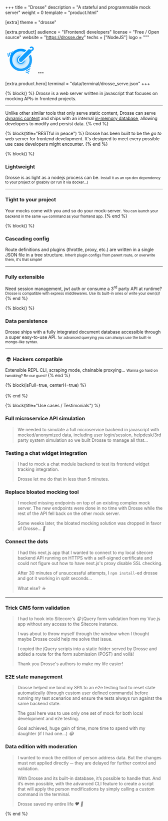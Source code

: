 +++
title = "Drosse"
description = "A stateful and program&shy;mable mock server"
weight = 0
template = "product.html"

[extra]
theme = "drosse"

[extra.product]
audience = "(Frontend) developers"
license = "Free / Open source"
website = "https://drosse.dev"
techs = ["NodeJS"]
logo = """

<svg width="100" height="100" viewBox="0 0 100 100" fill="none" xmlns="http://www.w3.org/2000/svg">
<path d="M49.9998 22.2222C54.2069 22.2222 58.1956 23.1575 61.7692 24.8314L49.5526 37.1362C42.6511 37.3719 37.1285 43.041 37.1285 50C37.1285 57.1087 42.8913 62.8714 50 62.8714C56.8878 62.8714 62.512 57.4613 62.8548 50.6586L75.359 38.6466C76.9132 42.1127 77.7776 45.9554 77.7776 49.9999C77.7776 65.3412 65.3411 77.7777 49.9998 77.7777C34.6586 77.7777 22.222 65.3412 22.222 49.9999C22.222 34.6587 34.6586 22.2222 49.9998 22.2222Z" fill="url(#paint0_radial_2152_2062)"/>
<path d="M79.8938 17.8571C80.0082 17.6949 80.1474 17.5449 80.3094 17.4141L80.6466 17.1417C81.4169 16.5194 82.566 16.7231 83.527 16.9622C84.1121 17.1078 84.7287 17.0585 85.2832 16.8217C85.8377 16.5849 86.2998 16.1736 86.5992 15.6503C86.8987 15.1269 87.0191 14.5202 86.9423 13.9221C86.8655 13.3241 86.5956 12.7675 86.1736 12.3368C85.7516 11.9062 85.2006 11.625 84.6042 11.536C84.0079 11.4471 83.3988 11.5552 82.8695 11.8439C82.0002 12.3181 80.9399 12.8056 80.0373 12.3983L79.6422 12.22C78.5214 11.7142 78.0025 10.3612 78.8245 9.44674C79.3682 8.84193 80.0137 8.32932 80.737 7.93475C82.1175 7.1817 83.706 6.89977 85.2613 7.13179C86.8166 7.36381 88.2536 8.09709 89.3542 9.22026C90.4547 10.3434 91.1587 11.7951 91.359 13.3548C91.5593 14.9145 91.2452 16.4969 90.4642 17.8618C89.6833 19.2266 88.4782 20.2993 87.032 20.9169C85.9099 21.3961 84.6902 21.581 83.487 21.4623C84.623 22.7718 84.5685 24.7563 83.3237 26.0011L54.6622 54.6625C52.0873 57.2374 47.9126 57.2374 45.3377 54.6625C42.7628 52.0876 42.7628 47.9129 45.3377 45.338L73.9992 16.6766C75.3009 15.3748 77.4115 15.3748 78.7132 16.6766L79.8938 17.8571Z" fill="url(#paint1_linear_2152_2062)"/>
<path d="M67.6302 18.9284C60.134 14.675 51.3529 13.275 42.9057 14.9866C38.2716 15.9255 33.9095 17.7661 30.0488 20.3652L29.992 20.0803L27.4613 21.0956L27.6652 22.1175C26.8319 22.785 26.0275 23.4907 25.2547 24.2328L24.8387 22.1478L22.3079 23.1631L22.9958 26.611C22.5376 27.14 22.094 27.6836 21.6656 28.2415C21.3473 28.6559 21.0388 29.0764 20.7402 29.5028L19.6853 24.2153L17.0429 25.2754L18.5826 32.9933C17.8286 34.3862 17.1697 35.8247 16.6091 37.2988L14.4203 26.3276L11.9479 27.3195L14.1592 38.4043L16.5544 37.4434C14.8024 42.1104 14.0324 47.1295 14.3418 52.1831C14.8684 60.7857 18.4874 68.908 24.5314 75.0524C30.5754 81.1968 38.6369 84.9491 47.2298 85.6174C55.3044 86.2454 63.3365 84.1105 70.019 79.5891L78.1697 83.4904L78.8755 80.8565L72.4569 77.7842C73.2422 77.1496 73.9979 76.4838 74.7225 75.7891L79.6069 78.127L80.3126 75.4931L76.6825 73.7555C77.3174 73.0423 77.9228 72.3047 78.4974 71.5447L81.044 72.7636L81.7626 70.0817L80.0786 69.2756C80.58 68.4933 81.0508 67.6914 81.49 66.8716L82.494 67.3522L83.1897 64.7555L82.6511 64.4977C83.0272 63.6508 83.3708 62.788 83.6809 61.9111L83.9211 62.026L84.9066 57.6933L84.8911 57.6734C84.8914 57.6724 84.8916 57.6713 84.8918 57.6702C86.7423 49.2524 85.4872 40.4494 81.3579 32.8841L75.3592 38.6467C76.9133 42.1128 77.7778 45.9555 77.7778 50C77.7778 65.3413 65.3412 77.7778 50 77.7778C34.6587 77.7778 22.2222 65.3413 22.2222 50C22.2222 34.6588 34.6587 22.2223 50 22.2223C54.2071 22.2223 58.1957 23.1576 61.7694 24.8315L67.6302 18.9284Z" fill="url(#paint2_linear_2152_2062)"/>
<path d="M49.5527 37.1363C42.6511 37.372 37.1286 43.0412 37.1286 50.0001C37.1286 57.1088 42.8913 62.8716 50 62.8716C56.8878 62.8716 62.512 57.4614 62.8549 50.6587L55.6352 57.5943C53.803 58.9538 51.5412 59.6052 49.2666 59.4283C46.992 59.2514 44.858 58.2581 43.2581 56.6316C41.6583 55.0052 40.7003 52.8551 40.5609 50.5779C40.4215 48.3007 41.11 46.0499 42.4995 44.2404L49.5527 37.1363Z" fill="url(#paint3_linear_2152_2062)"/>
<path d="M9.32525 28.3717L11.5366 39.4565L9.06438 40.4483L6.853 29.3635L9.32525 28.3717Z" fill="url(#paint4_linear_2152_2062)"/>
<path d="M4.23039 30.4157L4.33711 30.9507L4.13745 30.453L4.23039 30.4157Z" fill="url(#paint5_linear_2152_2062)"/>
<path d="M76.7426 88.8166L66.5471 83.9365L67.2429 81.3399L77.4384 86.22L76.7426 88.8166Z" fill="url(#paint6_linear_2152_2062)"/>
<path d="M65.12 89.2627L75.3155 94.1427L76.0112 91.5461L65.8158 86.6661L65.12 89.2627Z" fill="url(#paint7_linear_2152_2062)"/>
<defs>
<radialGradient id="paint0_radial_2152_2062" cx="0" cy="0" r="1" gradientUnits="userSpaceOnUse" gradientTransform="translate(49.9998 49.9999) rotate(90) scale(27.7778)">
<stop offset="0.447917" stop-color="#8DD0FD"/>
<stop offset="0.71875" stop-color="#D1EDFF"/>
</radialGradient>
<linearGradient id="paint1_linear_2152_2062" x1="4.13745" y1="7.05273" x2="89.7191" y2="94.7612" gradientUnits="userSpaceOnUse">
<stop offset="0.375" stop-color="#0098FF"/>
<stop offset="0.598958" stop-color="#1EA1FB"/>
</linearGradient>
<linearGradient id="paint2_linear_2152_2062" x1="4.13745" y1="7.05273" x2="89.7191" y2="94.7612" gradientUnits="userSpaceOnUse">
<stop offset="0.375" stop-color="#0098FF"/>
<stop offset="0.598958" stop-color="#1EA1FB"/>
</linearGradient>
<linearGradient id="paint3_linear_2152_2062" x1="4.13745" y1="7.05273" x2="89.7191" y2="94.7612" gradientUnits="userSpaceOnUse">
<stop offset="0.375" stop-color="#0098FF"/>
<stop offset="0.598958" stop-color="#1EA1FB"/>
</linearGradient>
<linearGradient id="paint4_linear_2152_2062" x1="4.13745" y1="7.05273" x2="89.7191" y2="94.7612" gradientUnits="userSpaceOnUse">
<stop offset="0.375" stop-color="#0098FF"/>
<stop offset="0.598958" stop-color="#1EA1FB"/>
</linearGradient>
<linearGradient id="paint5_linear_2152_2062" x1="4.13745" y1="7.05273" x2="89.7191" y2="94.7612" gradientUnits="userSpaceOnUse">
<stop offset="0.375" stop-color="#0098FF"/>
<stop offset="0.598958" stop-color="#1EA1FB"/>
</linearGradient>
<linearGradient id="paint6_linear_2152_2062" x1="4.13745" y1="7.05273" x2="89.7191" y2="94.7612" gradientUnits="userSpaceOnUse">
<stop offset="0.375" stop-color="#0098FF"/>
<stop offset="0.598958" stop-color="#1EA1FB"/>
</linearGradient>
<linearGradient id="paint7_linear_2152_2062" x1="4.13745" y1="7.05273" x2="89.7191" y2="94.7612" gradientUnits="userSpaceOnUse">
<stop offset="0.375" stop-color="#0098FF"/>
<stop offset="0.598958" stop-color="#1EA1FB"/>
</linearGradient>
</defs>
</svg>
"""

[extra.product.hero]
terminal = "data/terminal/drosse_serve.json"
+++

{% block() %}
*Drosse* is a web server written in javascript that focuses on
mocking APIs in frontend projects.

---

Unlike other similar tools that only serve static
content, Drosse can serve [dynamic content](https://drosse.dev#dynamic-mocks)
and ships with an internal [in-memory database](https://drosse.dev#data-persistence),
allowing developers to modify and persist data.
{% end %}

{% block(title="RESTful in peace") %}
Drosse has been built to be the *go to* web server for frontend development.
It's designed to meet every possible use case developers might encounter.
{% end %}

{% block() %}
### <j-icon name="airballoon" size="32" color="var(--c-secondary)"></j-icon> Lightweight
Drosse is as light as a nodejs process can be.
<small class="block opacity-50">
Install it as an `npm` dev dependency to your project or gloablly (or run it via docker...)
</small>

---

### <j-icon name="paperclip" size="32" color="var(--c-secondary)"></j-icon> Tight to your project
Your mocks come with you and so do your mock-server.
<small class="block opacity-50">
You can launch your backend in the same `npm` command as your frontend app.
</small>
{% end %}

{% block() %}
### <j-icon name="graph" size="32" color="var(--c-secondary)"></j-icon> Cascading config
Route definitions and plugins (throttle, proxy, etc.) are written in a single
JSON file in a tree structure.
<small class="block opacity-50">
Inherit plugin configs from parent route, or overwrite them, it's that simple!
</small>

---

### <j-icon name="extension" size="32" color="var(--c-secondary)"></j-icon> Fully extensible
Need session management, jwt auth or consume a 3<sup>rd</sup> party API at runtime?
<small class="block opacity-50">
Drosse is compatible with express middlewares. Use its built-in ones or write your own(s)!
</small>
{% end %}

{% block() %}
### <j-icon name="database" size="32" color="var(--c-secondary)"></j-icon> Data persistence
Drosse ships with a fully integrated document database accessible through a super
easy-to-use API.
<small class="block opacity-50">
for advanced querying you can always use the built-in mongo-like syntax.
</small>

---

### &nbsp;:nerd_face: &nbsp;Hackers compatible
Extensible REPL CLI, scraping mode, chainable proxying...
<small class="block opacity-50">
Wanna go hard on tweaking? Be our guest!
</small>
{% end %}

{% block(isFull=true, centerH=true) %}
<br><br>
<j-cta url="https://drosse.dev" label="Discover all features" target="_blank"></j-cta>
{% end %}

{% block(title="Use cases / Testimonials") %}
### Full microservice API simulation
> We needed to simulate a full microservice backend in javascript with
mocked/anonymized data, including user login/session, helpdesk/3rd party
system simulation so we built Drosse to manage all that...

<j-author img="/img/author/jaw.jpg" name="Juniors @ Work" url="/about-us#juniors-work"></j-author>


### Testing a chat widget integration
> I had to mock a chat module backend to test its frontend widget tracking
> integration.
>
> Drosse let me do that in less than 5 minutes.

<j-author img="/img/author/tadai.jpg" name="Tadaï" url="/about-us/tadai"></j-author>


### Replace bloated mocking tool
> I mocked missing endpoints on top of an existing complex mock server.
The new endpoints were done in no time with Drosse while the rest of the API
fell back on the other mock server.
>
> Some weeks later, the bloated mocking solution was dropped in favor of
> Drosse... *:shrug:*


<j-author img="/img/author/jorinho.jpg" name="Joriñho" url="/about-us/jorinho"></j-author>

### Connect the dots
> I had this next.js app that I wanted to connect to my local sitecore backend
> API running on HTTPS with a self-signed certificate and could not figure out
> how to have next.js's proxy disable SSL checking.
>
> After 30 minutes of unsuccessful attempts, I `npm install`-ed drosse and got it
working in split seconds...
>
> What else? *:coffee:*

<j-author img="/img/author/tadai.jpg" name="Tadaï" url="/about-us/tadai"></j-author>

---

### Trick CMS form validation
> I had to hook into Sitecore's *:rage:* jQuery form validation from my Vue.js app
> without any access to the Sitecore instance.
>
> I was about to throw myself through the window when I thought maybe Drosse
> could help me solve that issue.
>
> I copied the jQuery scripts into a static folder served by Drosse and added
> a route for the form submission (POST) and voilà!
> 
> Thank you Drosse's authors to make my life easier!

<j-author img="/img/author/tadai.jpg" name="Tadaï" url="/about-us/tadai"></j-author>

### E2E state management
> Drosse helped me bind my SPA to an e2e testing tool to reset state
automatically (through custom user defined commands) before running my test
scenarios and ensure the tests always run against the same backend state.
> 
> The goal here was to use only one set of mock for both local development and
> e2e testing.
>
> Goal achieved, huge gain of time, more time to spend with my daughter
(if I had one...) *:joy:*

<j-author img="/img/author/jorinho.jpg" name="Joriñho" url="/about-us/jorinho"></j-author>

### Data edition with moderation
> I wanted to mock the edition of person address data. But the changes must not
> applied directly ⏤ they are delayed for further control and validation.
>
> With Drosse and its built-in database, it’s possible to handle that.
> And it’s even possible, with the advanced CLI feature to create a script
> that will apply the person modifications by simply calling a custom command
> in the terminal.
>
> Drosse saved my entire life *:heart: :pray:*

<j-author img="/img/author/jorinho.jpg" name="Joriñho" url="/about-us/jorinho"></j-author>
{% end %}

<!--
{% block(title="One UI to rule them all...") %}
One UI to find them,
<br>One UI to bring them all
<br>And on your desktop bind them :eye: :fire:

<img
    width="100%"
    height="auto"
    src="/img/product/drosse-ui-json.png"
    srcset="/img/product/drosse-ui-json@2x.png 2x, /img/product/drosse-ui-json@3x.png 3x"
>
{% end %}
-->
